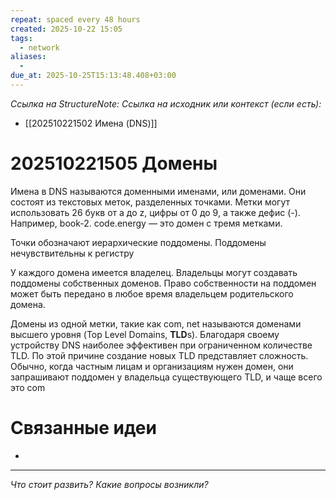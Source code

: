 ```yaml
---
repeat: spaced every 48 hours
created: 2025-10-22 15:05
tags:
  - network
aliases:
  -
due_at: 2025-10-25T15:13:48.408+03:00
---
```

*Ссылка на StructureNote:*
*Ссылка на исходник или контекст (если есть):*
- [[202510221502 Имена (DNS)]]

# 202510221505 Домены

Имена в DNS называются доменными именами, или доменами. Они состоят из текстовых меток, разделенных точками. Метки могут использовать 26 букв от а до z, цифры от 0 до 9, а также дефис (-). Например, book-2. code.energy — это домен с тремя метками.

Точки обозначают иерархические поддомены. Поддомены нечувствительны к регистру

У каждого домена имеется владелец. Владельцы могут создавать поддомены собственных доменов. Право собственности на поддомен может быть передано в любое время владельцем родительского домена.

Домены из одной метки, такие как com, net называются доменами высшего уровня (Top Level Domains, **TLD**s). Благодаря своему устройству DNS наиболее эффективен при ограниченном количестве TLD. По этой причине создание новых TLD представляет сложность. Обычно, когда частным лицам и организациям нужен домен, они запрашивают поддомен у владельца существующего TLD, и чаще всего это com

# Связанные идеи

- 

---

*Что стоит развить? Какие вопросы возникли?*
